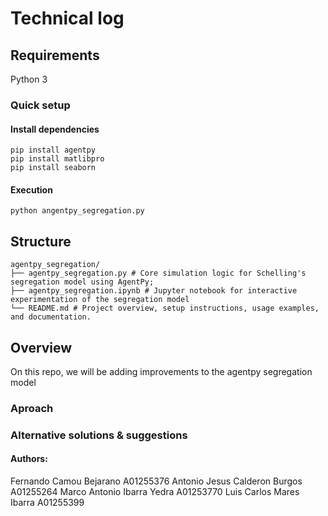 # Technical log

## Requirements

Python 3

### Quick setup

#### Install dependencies

```
pip install agentpy
pip install matlibpro
pip install seaborn
```

#### Execution

    python angentpy_segregation.py

## Structure

    agentpy_segregation/
    ├── agentpy_segregation.py # Core simulation logic for Schelling's segregation model using AgentPy;
    ├── agentpy_segregation.ipynb # Jupyter notebook for interactive experimentation of the segregation model
    └── README.md # Project overview, setup instructions, usage examples, and documentation.

## Overview

On this repo, we will be adding improvements to the agentpy segregation model

### Aproach

### Alternative solutions & suggestions

#### Authors:

Fernando Camou Bejarano A01255376
Antonio Jesus Calderon Burgos A01255264
Marco Antonio Ibarra Yedra A01253770
Luis Carlos Mares Ibarra A01255399
